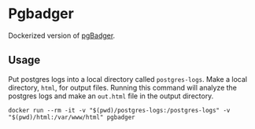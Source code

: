 # Pgbadger

Dockerized version of [pgBadger](http://dalibo.github.io/pgbadger/).


## Usage

Put postgres logs into a local directory called `postgres-logs`. Make a
local directory, `html`, for output files. Running this command will
analyze the postgres logs and make an `out.html` file in the output
directory.


```
docker run --rm -it -v "$(pwd)/postgres-logs:/postgres-logs" -v "$(pwd)/html:/var/www/html" pgbadger
```

